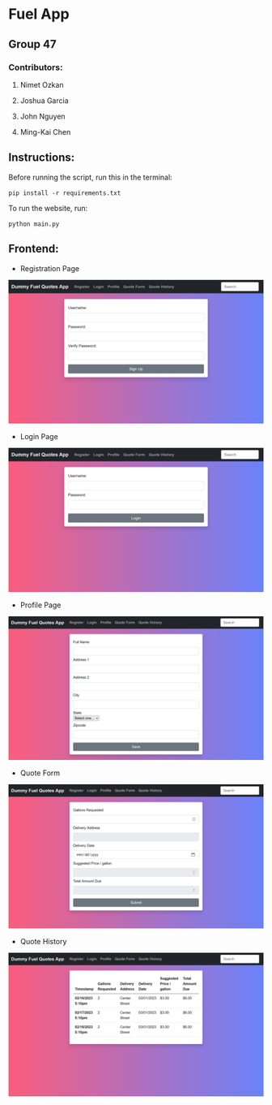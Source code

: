 # Fuel App

## Group 47

### Contributors:

1. Nimet Ozkan

2. Joshua Garcia

3. John Nguyen

4. Ming-Kai Chen


## Instructions:
Before running the script, run this in the terminal:
```
pip install -r requirements.txt
```

To run the website, run:
```
python main.py
```

## Frontend:
* Registration Page

![Registration Page](assets/images/register.png)

* Login Page

![Login Page](assets/images/login.png)

* Profile Page

![Profile Page](assets/images/profile.png)

* Quote Form

![Quote Form](assets/images/quote_form.png)

* Quote History

![Quote History](assets/images/quote_history.png)
